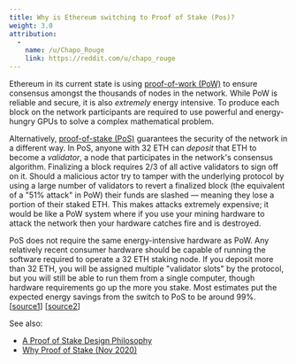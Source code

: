 ```yaml
---
title: Why is Ethereum switching to Proof of Stake (Pos)?
weight: 3.0
attribution:
  -
    name: /u/Chapo_Rouge
    link: https://reddit.com/u/chapo_rouge
---
```


Ethereum in its current state is using [proof-of-work (PoW)](https://www.youtube.com/watch?v=3EUAcxhuoU4) to ensure consensus amongst the thousands of nodes in the network. While PoW is reliable and secure, it is also _extremely_ energy intensive. To produce each block on the network participants are required to use powerful and energy-hungry GPUs to solve a complex mathematical problem.

Alternatively, [proof-of-stake (PoS)](https://www.youtube.com/watch?v=psKDXvXdr7k) guarantees the security of the network in a different way. In PoS, anyone with 32 ETH can _deposit_ that ETH to become a _validator_, a node that participates in the network's consensus algorithm. Finalizing a block requires 2/3 of all active validators to sign off on it. Should a malicious actor try to tamper with the underlying protocol by using a large number of validators to revert a finalized block (the equivalent of a "51% attack" in PoW) their funds are slashed — meaning they lose a portion of their staked ETH. This makes attacks extremely expensive; it would be like a PoW system where if you use your mining hardware to attack the network then your hardware catches fire and is destroyed.

PoS does not require the same energy-intensive hardware as PoW. Any relatively recent consumer hardware should be capable of running the software required to operate a 32 ETH staking node. If you deposit more than 32 ETH, you will be assigned multiple "validator slots" by the protocol, but you will still be able to run them from a single computer, though hardware requirements go up the more you stake. Most estimates put the expected energy savings from the switch to PoS to be around 99%. [[source1](https://spectrum.ieee.org/computing/networks/ethereum-plans-to-cut-its-absurd-energy-consumption-by-99-percent)] [[source2](https://twitter.com/sigp_io/status/1374979655782989824)]

See also:

* [A Proof of Stake Design Philosophy](https://medium.com/@VitalikButerin/a-proof-of-stake-design-philosophy-506585978d51)
* [Why Proof of Stake (Nov 2020)](https://vitalik.ca/general/2020/11/06/pos2020.html)
